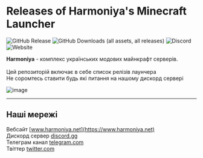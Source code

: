 # Releases of Harmoniya's Minecraft Launcher

![GitHub Release](https://img.shields.io/github/v/release/harmoniamc/launcher-releases?logo=rocket&logoColor=fff)
![GitHub Downloads (all assets, all releases)](https://img.shields.io/github/downloads/harmoniamc/launcher-releases/total?logo=fireship&logoColor=fff)
![Discord](https://img.shields.io/discord/1167897268318384170?logo=discord&logoColor=fff)
![Website](https://img.shields.io/website?url=https%3A%2F%2Fwww.harmoniya.net&logo=circle&logoColor=fff)

**Harmoniya** - комплекс українських модових майнкрафт серверів. <br> <br>
Цей репозиторій включає в себе список релізів лаунчера <br>
Не соромтесь ставити будь які питання на нашому дискорд сервері 

![image](https://github.com/harmoniamc/launcher-releases/assets/57723849/a068a8ee-3291-45c6-999c-74c3daa4cb7d)

--- 

## Наші мережі <br>
Вебсайт        [www.harmoniya.net](https://www.harmoniya.net) <br>
Дискорд сервер [discord.gg](https://discord.harmoniya.net) <br>
Телеграм канал [telegram.com](https://telegram.harmoniya.net) <br>
Твіттер        [twitter.com](https://twitter.com/harmoniyanet) <br>
